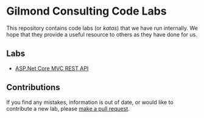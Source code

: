 # Gilmond Consulting Code Labs

This repository contains code labs (or *katas*) that we have run internally. We hope that they provide a useful resource to others as they have done for us.

## Labs

 * [ASP.Net Core MVC REST API](./docs/asp-net-mvc.md)

## Contributions

If you find any mistakes, information is out of date, or would like to contribute a new lab, please [make a pull request](https://github.com/Gilmond/code-labs/pulls).
